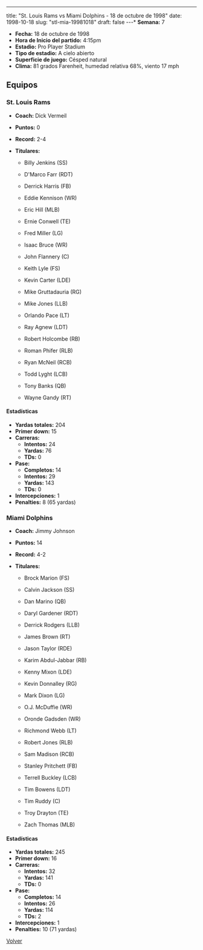 ---
title: "St. Louis Rams vs Miami Dolphins - 18 de octubre de 1998"
date: 1998-10-18
slug: "stl-mia-19981018"
draft: false
---* **Semana:** 7
* **Fecha:** 18 de octubre de 1998
* **Hora de Inicio del partido:** 4:15pm
* **Estadio:** Pro Player Stadium
* **Tipo de estadio:** A cielo abierto
* **Superficie de juego:** Césped natural
* **Clima:** 81 grados Farenheit, humedad relativa 68%, viento 17 mph

## Equipos


### St. Louis Rams
* **Coach:** Dick Vermeil
* **Puntos:** 0
* **Record:** 2-4
* **Titulares:** 

  * Billy Jenkins (SS) 

  * D'Marco Farr (RDT) 

  * Derrick Harris (FB) 

  * Eddie Kennison (WR) 

  * Eric Hill (MLB) 

  * Ernie Conwell (TE) 

  * Fred Miller (LG) 

  * Isaac Bruce (WR) 

  * John Flannery (C) 

  * Keith Lyle (FS) 

  * Kevin Carter (LDE) 

  * Mike Gruttadauria (RG) 

  * Mike Jones (LLB) 

  * Orlando Pace (LT) 

  * Ray Agnew (LDT) 

  * Robert Holcombe (RB) 

  * Roman Phifer (RLB) 

  * Ryan McNeil (RCB) 

  * Todd Lyght (LCB) 

  * Tony Banks (QB) 

  * Wayne Gandy (RT) 

#### Estadísticas
* **Yardas totales:** 204
* **Primer down:** 15
* **Carreras:**
  * **Intentos:** 24
  * **Yardas:** 76
  * **TDs:** 0
* **Pase:**
  * **Completos:** 14
  * **Intentos:** 29
  * **Yardas:** 143
  * **TDs:** 0
* **Intercepciones:** 1
* **Penalties:** 8 (65 yardas)

### Miami Dolphins
* **Coach:** Jimmy Johnson
* **Puntos:** 14
* **Record:** 4-2
* **Titulares:** 

  * Brock Marion (FS) 

  * Calvin Jackson (SS) 

  * Dan Marino (QB) 

  * Daryl Gardener (RDT) 

  * Derrick Rodgers (LLB) 

  * James Brown (RT) 

  * Jason Taylor (RDE) 

  * Karim Abdul-Jabbar (RB) 

  * Kenny Mixon (LDE) 

  * Kevin Donnalley (RG) 

  * Mark Dixon (LG) 

  * O.J. McDuffie (WR) 

  * Oronde Gadsden (WR) 

  * Richmond Webb (LT) 

  * Robert Jones (RLB) 

  * Sam Madison (RCB) 

  * Stanley Pritchett (FB) 

  * Terrell Buckley (LCB) 

  * Tim Bowens (LDT) 

  * Tim Ruddy (C) 

  * Troy Drayton (TE) 

  * Zach Thomas (MLB) 

#### Estadísticas
* **Yardas totales:** 245
* **Primer down:** 16
* **Carreras:**
  * **Intentos:** 32
  * **Yardas:** 141
  * **TDs:** 0
* **Pase:**
  * **Completos:** 14
  * **Intentos:** 26
  * **Yardas:** 114
  * **TDs:** 2
* **Intercepciones:** 1
* **Penalties:** 10 (71 yardas)


[Volver](/historia/1998)
